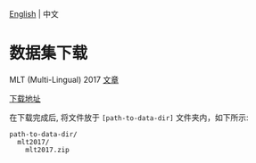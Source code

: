 [English](../../en/datasets/mlt2017.md) | 中文

# 数据集下载

MLT (Multi-Lingual) 2017 [文章](https://ieeexplore.ieee.org/abstract/document/8270168)

[下载地址](https://universityofadelaide.app.box.com/s/qu2wctdcsxh73bb94krdredpmx9nzf8m)

在下载完成后, 将文件放于 `[path-to-data-dir]` 文件夹内，如下所示:
```
path-to-data-dir/
  mlt2017/
    mlt2017.zip
    
    
```